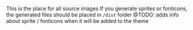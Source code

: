This is the place for all source images
If you generate sprites or fonticons, the generated files should be placed in `/dist` folder
@TODO: adds info about sprite / fonticons when it will be added to the theme
